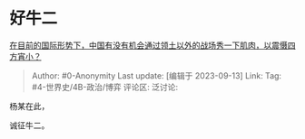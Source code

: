 # 好牛二
[在目前的国际形势下，中国有没有机会通过领土以外的战场秀一下肌肉，以震慑四方宵小？](https://www.zhihu.com/question/620741788/answer/3209118096)

> Author: #0-Anonymity
> Last update: [编辑于 2023-09-13]
> Link: 
> Tag: #4-世界史/4B-政治/博弈 
> 评论区:
> 泛讨论:

杨某在此，

诚征牛二。